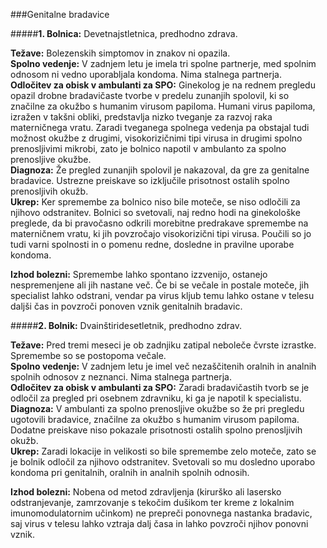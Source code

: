 ﻿###Genitalne bradavice

#####**1. Bolnica:** Devetnajstletnica, predhodno zdrava.

**Težave:** Bolezenskih simptomov in znakov ni opazila.  
**Spolno vedenje:** V zadnjem letu je imela tri spolne partnerje, med spolnim odnosom ni vedno uporabljala kondoma. Nima stalnega partnerja.  
**Odločitev za obisk v ambulanti za SPO:** Ginekolog je na rednem pregledu opazil drobne bradavičaste tvorbe v predelu zunanjih spolovil, ki so značilne za  okužbo s humanim virusom papiloma. Humani virus papiloma, izražen v takšni obliki, predstavlja nizko tveganje za razvoj raka materničnega vratu. Zaradi tveganega spolnega vedenja pa obstajal tudi možnost okužbe z drugimi, visokorizičnimi tipi virusa in drugimi spolno prenosljivimi mikrobi, zato je bolnico napotil v ambulanto za spolno prenosljive okužbe.  
**Diagnoza:** Že pregled zunanjih spolovil je nakazoval, da gre za genitalne bradavice. Ustrezne preiskave so izključile prisotnost ostalih spolno prenosljivih okužb.  
**Ukrep:** Ker spremembe za bolnico niso bile moteče, se niso odločili za njihovo odstranitev. Bolnici so svetovali, naj redno hodi na ginekološke preglede, da bi pravočasno odkrili morebitne predrakave spremembe na materničnem vratu, ki jih povzročajo visokorizični tipi virusa. Poučili so jo tudi varni spolnosti in o pomenu redne, dosledne in pravilne uporabe kondoma.  

**Izhod bolezni:** Spremembe lahko spontano izzvenijo, ostanejo nespremenjene ali jih nastane več. Če bi se večale in postale moteče, jih specialist lahko odstrani, vendar pa virus kljub temu lahko ostane v telesu daljši čas in povzroči ponoven vznik genitalnih bradavic.

#####**2. Bolnik:** Dvainštiridesetletnik, predhodno zdrav.

**Težave:** Pred tremi meseci je ob zadnjiku zatipal neboleče čvrste izrastke. Spremembe so se postopoma večale.  
**Spolno vedenje:** V zadnjem letu je imel več nezaščitenih oralnih in analnih spolnih odnosov z neznanci. Nima stalnega partnerja.  
**Odločitev za obisk v ambulanti za SPO:** Zaradi bradavičastih tvorb se je odločil za pregled pri osebnem zdravniku, ki ga je napotil k specialistu.  
**Diagnoza:** V ambulanti za spolno prenosljive okužbe so že pri pregledu ugotovili bradavice, značilne za okužbo s humanim virusom papiloma. Dodatne preiskave niso pokazale prisotnosti ostalih spolno prenosljivih okužb.  
**Ukrep:** Zaradi lokacije in velikosti so bile spremembe zelo moteče, zato se je bolnik odločil za njihovo odstranitev. Svetovali so mu dosledno uporabo kondoma pri genitalnih, oralnih in analnih spolnih odnosih.  

**Izhod bolezni:** Nobena od metod zdravljenja (kirurško ali lasersko odstranjevanje, zamrzovanje s tekočim dušikom ter kreme z lokalnim imunomodulatornim učinkom) ne prepreči ponovnega nastanka bradavic, saj virus v telesu lahko vztraja dalj časa in lahko povzroči njihov ponovni vznik.
